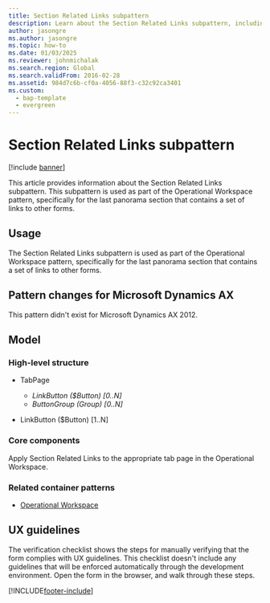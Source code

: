 ```yaml
---
title: Section Related Links subpattern
description: Learn about the Section Related Links subpattern, including overviews on usage, wireframes, pattern changes, models, UX guidelines, and examples.
author: jasongre
ms.author: jasongre
ms.topic: how-to
ms.date: 01/03/2025
ms.reviewer: johnmichalak
ms.search.region: Global
ms.search.validFrom: 2016-02-28
ms.assetid: 984d7c6b-cf0a-4056-88f3-c32c92ca3401
ms.custom: 
  - bap-template
  - evergreen
---
```


# Section Related Links subpattern

[!include [banner](../includes/banner.md)]

This article provides information about the Section Related Links subpattern. This subpattern is used as part of the Operational Workspace pattern, specifically for the last panorama section that contains a set of links to other forms.

## Usage

The Section Related Links subpattern is used as part of the Operational Workspace pattern, specifically for the last panorama section that contains a set of links to other forms.

## Pattern changes for Microsoft Dynamics AX
This pattern didn't exist for Microsoft Dynamics AX 2012.

## Model
### High-level structure

- TabPage

    - *LinkButton ($Button) \[0..N\]*
    - *ButtonGroup (Group) \[0..N\]*

- LinkButton ($Button) \[1..N\]

### Core components

Apply Section Related Links to the appropriate tab page in the Operational Workspace.

### Related container patterns

-   [Operational Workspace](workspace-form-pattern.md)

## UX guidelines
The verification checklist shows the steps for manually verifying that the form complies with UX guidelines. This checklist doesn't include any guidelines that will be enforced automatically through the development environment. Open the form in the browser, and walk through these steps.



[!INCLUDE[footer-include](../../../includes/footer-banner.md)]
